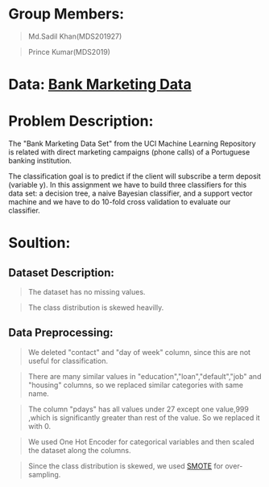 # Group Members: 
> Md.Sadil Khan(MDS201927)

> Prince Kumar(MDS2019)

# Data: [Bank Marketing Data](https://archive.ics.uci.edu/ml/datasets/Bank+Marketing) 

# Problem Description:
 The "Bank Marketing Data Set" from the UCI Machine Learning Repository is related with direct marketing campaigns (phone calls) of a Portuguese banking institution.

The classification goal is to predict if the client will subscribe a term deposit (variable y). In this assignment we have to build three classifiers for this data set: a decision tree, a naive Bayesian classifier, and a support vector machine and we have to do 10-fold cross validation to evaluate our classifier.

# Soultion:

## Dataset Description:
> The dataset has no missing values.

> The class distribution is skewed heavilly.

## Data Preprocessing:
> We deleted "contact" and "day of week" column, since this are not useful for classification.

> There are many similar values in "education","loan","default","job" and "housing" columns, so we replaced similar categories with same name.

> The column "pdays" has all values under 27 except one value,999 ,which is significantly greater than rest of the value. So we replaced it with 0.

> We used One Hot Encoder for categorical variables and then scaled the dataset along the columns.

> Since the class distribution is skewed, we used [SMOTE](https://machinelearningmastery.com/smote-oversampling-for-imbalanced-classification/) for over-sampling.
